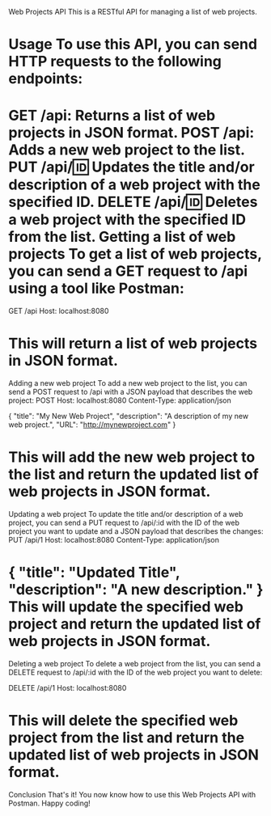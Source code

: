 Web Projects API
This is a RESTful API for managing a list of web projects.

Usage
To use this API, you can send HTTP requests to the following endpoints:
========================================================================

GET /api: Returns a list of web projects in JSON format.
POST /api: Adds a new web project to the list.
PUT /api/:id: Updates the title and/or description of a web project with the specified ID.
DELETE /api/:id: Deletes a web project with the specified ID from the list.
Getting a list of web projects
To get a list of web projects, you can send a GET request to /api using a tool like Postman:
=======================================================================

GET /api
Host: localhost:8080

This will return a list of web projects in JSON format.
=======================================================================

Adding a new web project
To add a new web project to the list, you can send a POST request to /api with a JSON payload that describes the web project:
POST 
Host: localhost:8080
Content-Type: application/json

{
    "title": "My New Web Project",
    "description": "A description of my new web project.",
    "URL": "http://mynewproject.com"
}

This will add the new web project to the list and return the updated list of web projects in JSON format.
=======================================================================

Updating a web project
To update the title and/or description of a web project, you can send a PUT request to /api/:id with the ID of the web project you want to update and a JSON payload that describes the changes:
PUT /api/1 
Host: localhost:8080
Content-Type: application/json

{
    "title": "Updated Title",
    "description": "A new description."
}
This will update the specified web project and return the updated list of web projects in JSON format.
=======================================================================

Deleting a web project
To delete a web project from the list, you can send a DELETE request to /api/:id with the ID of the web project you want to delete:

DELETE /api/1 
Host: localhost:8080

This will delete the specified web project from the list and return the updated list of web projects in JSON format.
=========================================================================

Conclusion
That's it! You now know how to use this Web Projects API with Postman. Happy coding!